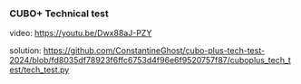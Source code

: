 ### CUBO+ Technical test
video: https://youtu.be/Dwx88aJ-PZY


solution: https://github.com/ConstantineGhost/cubo-plus-tech-test-2024/blob/fd8035df78923f6ffc6753d4f96e6f9520757f87/cuboplus_tech_test/tech_test.py
